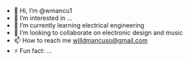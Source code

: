 - 👋 Hi, I’m @wmancu1
- 👀 I’m interested in ...
- 🌱 I’m currently learning electrical engineering 
- 💞️ I’m looking to collaborate on electronic design and music 
- 📫 How to reach me willdmancuso@gmail.com
- ⚡ Fun fact: ...

<!---
wmancu1/wmancu1 is a ✨ special ✨ repository because its `README.md` (this file) appears on your GitHub profile.
You can click the Preview link to take a look at your changes.
--->
